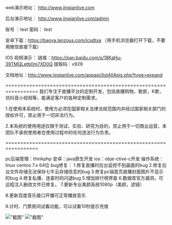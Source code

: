 web演示地址： http://www.jinqianlive.com

后台演示地址： http://www.jinqianlive.com/admin

账号 ：test 密码： test

安卓下载：https://baoya.lanzous.com/icsdtxa （用手机浏览器打开下载，不要用微信直接下载）

IOS 视频演示： 链接：https://pan.baidu.com/s/18KaHu-39TMQLetb0m7XD0Q 提取码：v929

文档地址：http://www.jinqianlive.com/appapi/listAllApis.php?type=expand


=================================================================
我们专注于直播平台的定制开发，包括直播购物，歌房，K歌，仿抖音小视频等，能满足客户的各种定制需求。

1.在使用本系统时，使用方必须在国家相关法律法规范围内并经过国家相关部门的授权许可，禁止用于一切非法行为。

2.本系统的使用用途仅限于测试、实验、研究为目的，禁止用于一切商业运营，本团队不承担使用者在使用过程中的任何违法行为负责。

=================================================================

pc后端管理：thinkphp
安卓：java原生开发
ios：obje-ctive-c开发
操作系统：linux centos 7.x 64位
bug修复：
1.修复直播时后台监控不到画面的bug
2.修复后台文件存储无法保存七牛云存储信息的bug
3.修复pc端首页直播封面图片不显示的bug
4.修复私播、连麦时的闪退bug
5.增加排行榜界面
6.数据库官方漏洞，可远程注入删改文件已修复。
7.更新专业美颜系统1080p（美颜，滤镜）

8.更新百度音乐接口开播可正常播放音乐

9.计时、门票房间试看功能，可以试看10秒提示充值

!["截图"](https://img2018.cnblogs.com/blog/854408/201904/854408-20190430112055537-706127830.png)
!["截图"](https://img2018.cnblogs.com/blog/854408/201904/854408-20190430112131440-1854442721.png)
